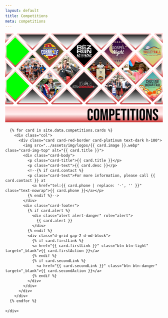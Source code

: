 ```yaml
---
layout: default
title: Competitions
meta: competitions
---
```

<section class="diamond-bg6">
  <div class="container">
    <img src="../assets/img/competition-banner.webp" class="img-fluid d-none d-md-block">
    <!--<img src="../assets/img/competition-banner02.webp" class="img-fluid d-block d-md-none">-->
    <!-- <h1 class="display-1 shadow-text lh-1">Competitions</h1> -->
    <div class="row row-cols-1 row-cols-xl-2 row-cols-xxl-3 g-4">

      {% for card in site.data.competitions.cards %}
        <div class="col">
          <div class="card card-red-border card-platinum text-dark h-100">
            <img src="../assets/img/logos/{{ card.image }}.webp" class="card-img-top" alt="{{ card.title }}">
            <div class="card-body">
              <p class="card-title">{{ card.title }}</p>
              <p class="card-text">{{ card.desc }}</p>
              <!--{% if card.contact %}
              <p class="card-text">For more information, please call {{ card.contact }} at 
                <a href="tel:{{ card.phone | replace: '-', '' }}" class="text-nowrap">{{ card.phone }}</a></p>
              {% endif %}-->
            </div>
            <div class="card-footer">
              {% if card.alert %}
                <div class="alert alert-danger" role="alert">
                  {{ card.alert }}
                </div>
              {% endif %}
              <div class="d-grid gap-2 d-md-block">
                {% if card.firstLink %}
                <a href="{{ card.firstLink }}" class="btn btn-light" target="_blank">{{ card.firstAction }}</a>
                {% endif %}
                {% if card.secondLink %}
                  <a href="{{ card.secondLink }}" class="btn btn-danger" target="_blank">{{ card.secondAction }}</a>
                {% endif %}
              </div>
            </div>
          </div>
        </div>
      {% endfor %}

    </div>

  </div>
</section>
